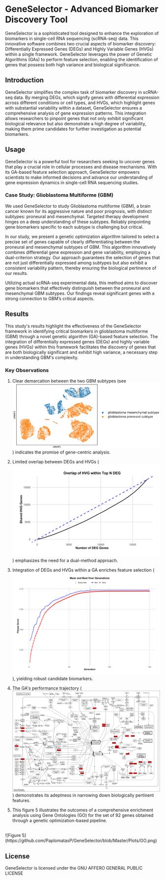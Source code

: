 # GeneSelector - Advanced Biomarker Discovery Tool

GeneSelector is a sophisticated tool designed to enhance the exploration of biomarkers in single-cell RNA sequencing (scRNA-seq) data. This innovative software combines two crucial aspects of biomarker discovery: Differentially Expressed Genes (DEGs) and Highly Variable Genes (HVGs) within a single framework. GeneSelector leverages the power of Genetic Algorithms (GAs) to perform feature selection, enabling the identification of genes that possess both high variance and biological significance.

## Introduction

GeneSelector simplifies the complex task of biomarker discovery in scRNA-seq data. By merging DEGs, which signify genes with differential expression across different conditions or cell types, and HVGs, which highlight genes with substantial variability within a dataset, GeneSelector ensures a comprehensive analysis of gene expression patterns. This integration allows researchers to pinpoint genes that not only exhibit significant biological relevance but also demonstrate a high degree of variability, making them prime candidates for further investigation as potential biomarkers.

## Usage

GeneSelector is a powerful tool for researchers seeking to uncover genes that play a crucial role in cellular processes and disease mechanisms. With its GA-based feature selection approach, GeneSelector empowers scientists to make informed decisions and advance our understanding of gene expression dynamics in single-cell RNA sequencing studies.

### Case Study: Glioblastoma Multiforme (GBM)

We used GeneSelector to study Glioblastoma multiforme (GBM), a brain cancer known for its aggressive nature and poor prognosis, with distinct subtypes: proneural and mesenchymal. Targeted therapy development hinges on a deep understanding of these subtypes. Reliably pinpointing gene biomarkers specific to each subtype is challenging but critical.

In our study, we present a genetic optimization algorithm tailored to select a precise set of genes capable of clearly differentiating between the proneural and mesenchymal subtypes of GBM. This algorithm innovatively combines differential gene expression and gene variability, employing a dual-criterion strategy. Our approach guarantees the selection of genes that are not just differentially expressed among subtypes but also exhibit a consistent variability pattern, thereby ensuring the biological pertinence of our results. 

Utilizing actual scRNA-seq experimental data, this method aims to discover gene biomarkers that effectively distinguish between the proneural and mesenchymal GBM subtypes. Our findings reveal significant genes with a strong connection to GBM’s critical aspects.

## Results

This study's results highlight the effectiveness of the GeneSelector framework in identifying critical biomarkers in glioblastoma multiforme (GBM) through a novel genetic algorithm (GA)-based feature selection. The integration of differentially expressed genes (DEGs) and highly variable genes (HVGs) within this framework facilitates the discovery of genes that are both biologically significant and exhibit high variance, a necessary step in understanding GBM's complexity.

### Key Observations

1. Clear demarcation between the two GBM subtypes (see ![Fig. 1](https://github.com/PaplomatasP/GeneSelector/blob/Master/Plots/UMAP.png)) indicates the promise of gene-centric analysis.
   
2. Limited overlap between DEGs and HVGs (![Figure 2](https://github.com/PaplomatasP/GeneSelector/blob/Master/Plots/Overlap_HVG_DEG_plot.png)) emphasizes the need for a dual-method approach.
   
3. Integration of DEGs and HVGs within a GA enriches feature selection (![Figure 3](https://github.com/PaplomatasP/GeneSelector/blob/Master/Plots/iter_plot.png)), yielding robust candidate biomarkers.
   
4. The GA's performance trajectory (![Figure 4](https://github.com/PaplomatasP/GeneSelector/blob/Master/Plots/hsa05200..png)) demonstrates its adeptness in narrowing down biologically pertinent features.

5. This figure 5 illustrates the outcomes of a comprehensive enrichment analysis using Gene Ontologies (GO) for the set of 92 genes obtained through a genetic optimization-based pipeline.
<br>
![Figure 5](https://github.com/PaplomatasP/GeneSelector/blob/Master/Plots/GO.png)





## License

GeneSelector is licensed under the GNU AFFERO GENERAL PUBLIC LICENSE


